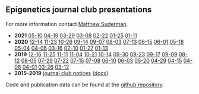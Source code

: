 ## Epigenetics journal club presentations
For more information contact [Matthew Suderman](matthew.suderman@bristol.ac.uk).

* **2021** [05-10](presentations/20210510.slides.pptx)
[04-19](presentations/20210419/slides.html)
[03-29](presentations/20210329/slides.html)
[03-08](presentations/20210308/slides.html)
[02-22](presentations/20210222/slides.html)
[01-25](presentations/20210125/slides.html)
[01-11](presentations/20210111/slides.html)
* **2020** 
[12-14](presentations/20201214/slides.html)
[11-23](presentations/20201123/slides.html)
[10-26](presentations/20201026/slides.html)
[09-14](presentations/20200914-journal-club.pptx)
[09-07](presentations/20200907-journal-club.pptx)
[08-03](presentations/20200803-journal-club.pptx)
[07-13](presentations/20200713-journal-club.pptx)
[06-15](presentations/20200615-journal-club.pptx)
[06-01](presentations/20200601-journal-club.pptx)
[05-18](presentations/20200518-journal-club.pptx)
[05-04](presentations/20200504-journal-club.pptx)
[04-06](presentations/20200406-journal-club.pptx)
[03-16](presentations/20200316-journal-club.pptx)
[02-10](presentations/20200210-journal-club.pptx)
[01-27](presentations/20200127-journal-club.pptx)
[01-13](presentations/20200113-journal-club.pptx)
* **2019** [12-16](presentations/20191216-journal-club.pptx)
[11-25](presentations/20191125-journal-club.pptx)
[11-11](presentations/20191111-journal-club.pptx)
[11-04](presentations/20191104-journal-club.pptx)
[10-21](presentations/20191021-journal-club.pptx)
[10-14](presentations/20191014-journal-club.pptx)
[09-30](presentations/20190930-journal-club.pptx)
[09-23](presentations/20190923-journal-club.pptx)
[09-17](presentations/20190917-journal-club.pptx)
[09-09](presentations/20190909-journal-club.pptx)
[08-12](presentations/20190812-journal-club.pptx)
[08-05](presentations/20190805-journal-club.pptx)
[07-29](presentations/20190729-journal-club.pptx)
[07-22](presentations/20190722-journal-club.pptx)
[07-15](presentations/20190715-journal-club.pptx)
[07-08](presentations/20190708-journal-club.pptx)
[06-10](presentations/20190610-journal-club.pptx)
[06-03](presentations/20190603-journal-club.pptx)
[05-20](presentations/20190520-journal-club.pptx)
[04-29](presentations/20190429-journal-club.pptx)
[04-15](presentations/20190415-journal-club.pptx)
[04-08](presentations/20190408-journal-club.pptx)
[04-01](presentations/20190401-journal-club.pptx)
[03-26](presentations/20190326-journal-club.pptx)
[03-12](presentations/20190312-journal-club.pptx) 
* **2015-2019** [journal club notices](presentations/journal-club-archive.html)
    ([docx](presentations/journal-club-archive.docx)) 


Code and publication data can be found at the 
[github repository](https://github.com/MRCIEU/epigenetics-journal-club).
